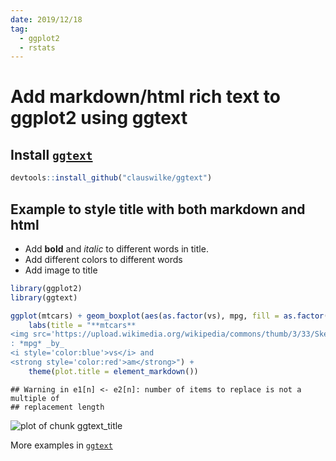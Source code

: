 ```yaml
---
date: 2019/12/18
tag:
  - ggplot2
  - rstats
---
```


# Add markdown/html rich text to ggplot2 using ggtext

## Install [`ggtext`](https://github.com/clauswilke/ggtext)


```r
devtools::install_github("clauswilke/ggtext")
```

## Example to style title with both markdown and html

* Add **bold** and *italic* to different words in title.
* Add different colors to different words
* Add image to title


```r
library(ggplot2)
library(ggtext)

ggplot(mtcars) + geom_boxplot(aes(as.factor(vs), mpg, fill = as.factor(am))) +
    labs(title = "**mtcars**
<img src='https://upload.wikimedia.org/wikipedia/commons/thumb/3/33/Sketchup_car.png/320px-Sketchup_car.png' width='50'></img>
: *mpg* _by_
<i style='color:blue'>vs</i> and
<strong style='color:red'>am</strong>") +
    theme(plot.title = element_markdown())
```

```
## Warning in e1[n] <- e2[n]: number of items to replace is not a multiple of
## replacement length
```

![plot of chunk ggtext_title](/figure/ggtext_title-1.png)

More examples in [`ggtext`](https://github.com/clauswilke/ggtext)
